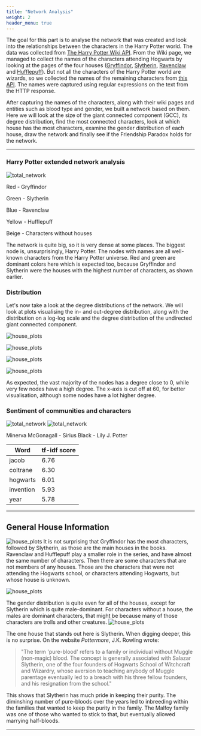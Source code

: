 ```yaml
---
title: "Network Analysis"
weight: 2
header_menu: true
---
```

The goal for this part is to analyse the network that was created and look into the relationships between the characters in the Harry Potter world. The data was collected from [The Harry Potter Wiki API](https://harrypotter.fandom.com/wiki/Main_Page). From the Wiki page, we managed to collect the names of the characters attending Hogwarts by looking at the pages of the four houses ([Gryffindor](https://harrypotter.fandom.com/wiki/Gryffindor), [Slytherin](https://harrypotter.fandom.com/wiki/Slytherin), [Ravenclaw](https://harrypotter.fandom.com/wiki/Ravenclaw) and [Hufflepuff](https://harrypotter.fandom.com/wiki/Hufflepuff)). But not all the characters of the Harry Potter world are wizards, so we collected the names of the remaining characters from [this API](https://hp-api.herokuapp.com/api/characters). The names were captured using regular expressions on the text from the HTTP response. 

After capturing the names of the characters, along with their wiki pages and entities such as blood type and gender, we built a network based on them. Here we will look at the size of the giant connected component (GCC), its degree distribution, find the most connected characters, look at which house has the most characters, examine the gender distribution of each house, draw the network and finally see if the Friendship Paradox holds for the network.




---

### Harry Potter extended network analysis

![total_network](images/plots_updated/total_network.png)

Red - Gryffindor

Green - Slytherin

Blue - Ravenclaw

Yellow - Hufflepuff

Beige - Characters without houses

The network is quite big, so it is very dense at some places. The biggest node is, unsurprisingly, Harry Potter. The nodes with names are all well-known characters from the Harry Potter universe. Red and green are dominant colors here which is expected too, because Gryffindor and Slytherin were the houses with the highest number of characters, as shown earlier.

### Distribution
Let's now take a look at the degree distributions of the network. We will look at plots visualising the in- and out-degree distribution, along with the distribution on a log-log scale and the degree distribution of the undirected giant connected component.


![house_plots](images/plots_updated/Total_in_dist.png)

![house_plots](images/plots_updated/Total_out_dist.png)

![house_plots](images/plots_updated/Total_loglog_dist.png)

![house_plots](images/plots_updated/Total_degree_dist.png)

As expected, the vast majority of the nodes has a degree close to 0, while very few nodes have a high degree. The x-axis is cut off at 60, for better visualisation, although some nodes have a lot higher degree.


### Sentiment of communities and characters

![total_network](images/comm_sent/char_dist_TotalNetwork.png)
![total_network](images/comm_sent/comm_dist_TotalNetwork.png)


Minerva McGonagall - Sirius Black - Lily J. Potter

| Word      | tf-idf score |
|-----------|--------------|
| jacob     | 6.76         |
| coltrane  | 6.30         |
| hogwarts  | 6.01         |
| invention | 5.93         |
| year      | 5.78         |


---


## General House Information

![house_plots](images/plots_updated/number_of_characters.png)
It is not surprising that Gryffindor has the most characters, followed by Slytherin, as those are the main houses in the books. Ravenclaw and Hufflepuff play a smaller role in the series, and have almost the same number of characters. Then there are some characters that are not members of any houses. Those are the characters that were not attending the Hogwarts school, or characters attending Hogwarts, but whose house is unknown.

![house_plots](images/plots_updated/gender_dist.png)

The gender distribution is quite even for all of the houses, except for Slytherin which is quite male-dominant. For characters without a house, the males are dominant characters, that might be because many of those characters are trolls and other creatures.
![house_plots](images/pure_blood_dist.png)

The one house that stands out here is Slytherin. When digging deeper, this is no surprise. On the website *Pottermore*, J.K. Rowling wrote:

> "The term 'pure-blood' refers to a family or individual without Muggle (non-magic) blood. The concept is generally associated with Salazar Slytherin, one of the four founders of Hogwarts School of Witchcraft and Wizardry, whose aversion to teaching anybody of Muggle parentage eventually led to a breach with his three fellow founders, and his resignation from the school."

This shows that Slytherin has much pride in keeping their purity. The diminshing number of pure-bloods over the years led to inbreeding within the families that wanted to keep the purity in the family. The Malfoy family was one of those who wanted to stick to that, but eventually allowed marrying half-bloods.

---